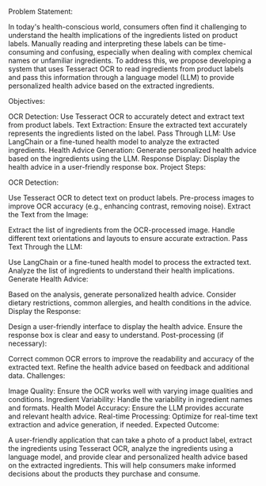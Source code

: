 Problem Statement:

In today's health-conscious world, consumers often find it challenging to understand the health implications of the ingredients listed on product labels. Manually reading and interpreting these labels can be time-consuming and confusing, especially when dealing with complex chemical names or unfamiliar ingredients. To address this, we propose developing a system that uses Tesseract OCR to read ingredients from product labels and pass this information through a language model (LLM) to provide personalized health advice based on the extracted ingredients.

Objectives:

OCR Detection: Use Tesseract OCR to accurately detect and extract text from product labels.
Text Extraction: Ensure the extracted text accurately represents the ingredients listed on the label.
Pass Through LLM: Use LangChain or a fine-tuned health model to analyze the extracted ingredients.
Health Advice Generation: Generate personalized health advice based on the ingredients using the LLM.
Response Display: Display the health advice in a user-friendly response box.
Project Steps:

OCR Detection:

Use Tesseract OCR to detect text on product labels.
Pre-process images to improve OCR accuracy (e.g., enhancing contrast, removing noise).
Extract the Text from the Image:

Extract the list of ingredients from the OCR-processed image.
Handle different text orientations and layouts to ensure accurate extraction.
Pass Text Through the LLM:

Use LangChain or a fine-tuned health model to process the extracted text.
Analyze the list of ingredients to understand their health implications.
Generate Health Advice:

Based on the analysis, generate personalized health advice.
Consider dietary restrictions, common allergies, and health conditions in the advice.
Display the Response:

Design a user-friendly interface to display the health advice.
Ensure the response box is clear and easy to understand.
Post-processing (if necessary):

Correct common OCR errors to improve the readability and accuracy of the extracted text.
Refine the health advice based on feedback and additional data.
Challenges:

Image Quality: Ensure the OCR works well with varying image qualities and conditions.
Ingredient Variability: Handle the variability in ingredient names and formats.
Health Model Accuracy: Ensure the LLM provides accurate and relevant health advice.
Real-time Processing: Optimize for real-time text extraction and advice generation, if needed.
Expected Outcome:

A user-friendly application that can take a photo of a product label, extract the ingredients using Tesseract OCR, analyze the ingredients using a language model, and provide clear and personalized health advice based on the extracted ingredients. This will help consumers make informed decisions about the products they purchase and consume.

